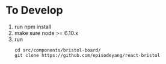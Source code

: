 # To Develop

1. run npm install
2. make sure node >= 6.10.x
3. run 
    ```
    cd src/components/bristol-board/
    git clone https://github.com/episodeyang/react-bristol
    ```


